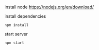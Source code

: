 install node
https://nodejs.org/en/download/

install dependencies 
```
npm install
```

start server
```
npm start
```